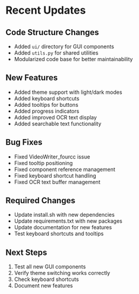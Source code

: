 # Recent Updates

## Code Structure Changes
- Added `ui/` directory for GUI components
- Added `utils.py` for shared utilities
- Modularized code base for better maintainability

## New Features
- Added theme support with light/dark modes
- Added keyboard shortcuts
- Added tooltips for buttons
- Added progress indicators
- Added improved OCR text display
- Added searchable text functionality

## Bug Fixes
- Fixed VideoWriter_fourcc issue
- Fixed tooltip positioning
- Fixed component reference management
- Fixed keyboard shortcut handling
- Fixed OCR text buffer management

## Required Changes
- Update install.sh with new dependencies
- Update requirements.txt with new packages
- Update documentation for new features
- Test keyboard shortcuts and tooltips

## Next Steps
1. Test all new GUI components
2. Verify theme switching works correctly
3. Check keyboard shortcuts
4. Document new features
